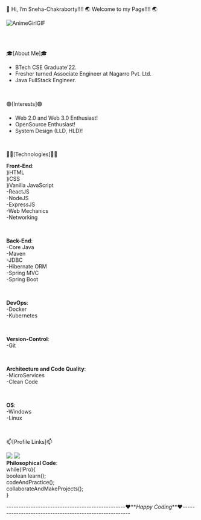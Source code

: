 👋 Hi, I’m Sneha-Chakraborty!!!! 🌏 Welcome to my Page!!!! 🌏

![AnimeGirlGIF](https://github.com/Sneha-Chakraborty/Sneha-Chakraborty/assets/127219393/b501df8d-4432-46b8-87df-6ddd5df23dd6)

<br><br>

🎓[About Me]🎓  
- BTech CSE Graduate'22.
- Fresher turned Associate Engineer at Nagarro Pvt. Ltd.
- Java FullStack Engineer.

<br>

🟢[Interests]🟢  
- Web 2.0 and Web 3.0 Enthusiast!  
- OpenSource Enthusiast!  
- System Design (LLD, HLD)!

<br>

👩‍💻[Technologies]👩‍💻  

  **Front-End**:  
    ⟫HTML  
    ⟫CSS  
    ⟫Vanilla JavaScript  
  -ReactJS  
  -NodeJS  
  -ExpressJS  
  -Web Mechanics  
  -Networking  
  
  <br>
  
  **Back-End**:  
  -Core Java  
  -Maven  
  -JDBC  
  -Hibernate ORM  
  -Spring MVC  
  -Spring Boot  
  
  <br>
  
  **DevOps**:  
  -Docker  
  -Kubernetes  
  
  <br>
  
  **Version-Control**:  
  -Git
  
  <br>
  
  **Architecture and Code Quality**:  
  -MicroServices  
  -Clean Code
  
  <br>
  
 **OS**:  
 -Windows  
 -Linux  
 
 <br>
  
📫[Profile Links]📫<br>

<a href="https://www.linkedin.com/in/snc-07/"><img src="https://camo.githubusercontent.com/a80d00f23720d0bc9f55481cfcd77ab79e141606829cf16ec43f8cacc7741e46/68747470733a2f2f696d672e736869656c64732e696f2f62616467652f4c696e6b6564496e2d3030373742353f7374796c653d666f722d7468652d6261646765266c6f676f3d6c696e6b6564696e266c6f676f436f6c6f723d7768697465"></a>
<a href="mailto:sneha.chakraborty237l@gmail.com"><img src="https://camo.githubusercontent.com/571384769c09e0c66b45e39b5be70f68f552db3e2b2311bc2064f0d4a9f5983b/68747470733a2f2f696d672e736869656c64732e696f2f62616467652f476d61696c2d4431343833363f7374796c653d666f722d7468652d6261646765266c6f676f3d676d61696c266c6f676f436f6c6f723d7768697465"></a>
<br>
**__Philosophical Code__**:<br>
  while(!Pro){  
    boolean learn();  
    codeAndPractice();  
    collaborateAndMakeProjects();  
}

-------------------------------------------------❤️**_Happy Coding_**❤️--------------------------------------------------------
